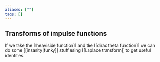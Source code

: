 ```yaml
---
aliases: [""]
tags: []
---
```


## Transforms of impulse functions
If we take the [[heaviside function]] and the [[dirac theta function]] we can do some [[insanity|funky]] stuff using [[Laplace transform]] to get useful identities.

### 

